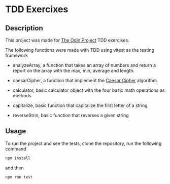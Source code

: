 # TDD Exercixes

## Description

This project was made for [The Odin Project](https://www.theodinproject.com/) TDD exercises.

The following functions were made with TDD using vitest as the testing framework

- analyzeArray, a function that takes an array of numbers and return a report on the array with the max, min, average and length.

- caesarCipher, a function that implement the [Caesar Cipher](http://practicalcryptography.com/ciphers/caesar-cipher/) algorithm.

- calculator, basic calculator object with the four basic math operations as methods

- capitalize, basic function that capitalize the first letter of a string

- reverseStrin, basic function that reverses a given string

## Usage

To run the project and see the tests, clone the repository, run the following command

```sh
npm install
```
and then

```sh
npm run test
```